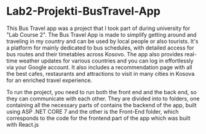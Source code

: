# Lab2-Projekti-BusTravel-App

This Bus Travel app was a project that I took part of during university for "Lab Course 2". The Bus Travel App is made to simplify getting around and traveling in my country and can be used by
local people or also tourists. 
It's a platform for mainly dedicated to bus schedules, with detailed access for bus routes and their timetables across Kosovo. The app also provides real-time weather updates for various countries
and you can log in effortlessly via your Google account. It also includes a recommendation page with all the best cafes, restaurants and attractions to visit in many cities in Kosova for an enriched
travel experience.

To run the project, you need to run both the front end and the back end, so they can communicate with each other. They are divided into to folders, one containing all the necessary parts of contains the
backend of the app, built using ASP .NET CORE 7 and the other is the Front-End folder, which corresponds to the code for the frontend part of the app which was built with React.js


